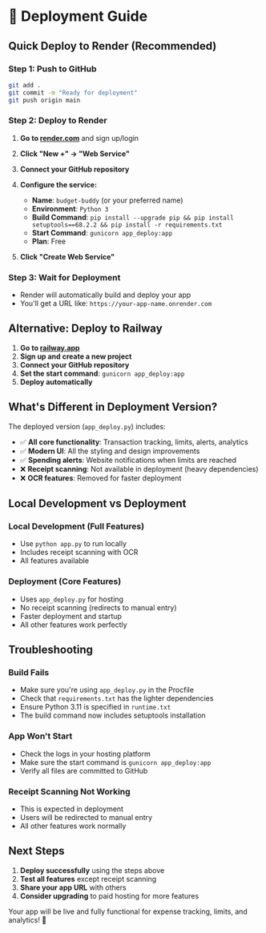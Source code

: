 # 🚀 Deployment Guide

## Quick Deploy to Render (Recommended)

### Step 1: Push to GitHub
```bash
git add .
git commit -m "Ready for deployment"
git push origin main
```

### Step 2: Deploy to Render

1. **Go to [render.com](https://render.com)** and sign up/login
2. **Click "New +" → "Web Service"**
3. **Connect your GitHub repository**
4. **Configure the service:**
   - **Name**: `budget-buddy` (or your preferred name)
   - **Environment**: `Python 3`
   - **Build Command**: `pip install --upgrade pip && pip install setuptools==68.2.2 && pip install -r requirements.txt`
   - **Start Command**: `gunicorn app_deploy:app`
   - **Plan**: Free

5. **Click "Create Web Service"**

### Step 3: Wait for Deployment
- Render will automatically build and deploy your app
- You'll get a URL like: `https://your-app-name.onrender.com`

## Alternative: Deploy to Railway

1. **Go to [railway.app](https://railway.app)**
2. **Sign up and create a new project**
3. **Connect your GitHub repository**
4. **Set the start command**: `gunicorn app_deploy:app`
5. **Deploy automatically**

## What's Different in Deployment Version?

The deployed version (`app_deploy.py`) includes:
- ✅ **All core functionality**: Transaction tracking, limits, alerts, analytics
- ✅ **Modern UI**: All the styling and design improvements
- ✅ **Spending alerts**: Website notifications when limits are reached
- ❌ **Receipt scanning**: Not available in deployment (heavy dependencies)
- ❌ **OCR features**: Removed for faster deployment

## Local Development vs Deployment

### Local Development (Full Features)
- Use `python app.py` to run locally
- Includes receipt scanning with OCR
- All features available

### Deployment (Core Features)
- Uses `app_deploy.py` for hosting
- No receipt scanning (redirects to manual entry)
- Faster deployment and startup
- All other features work perfectly

## Troubleshooting

### Build Fails
- Make sure you're using `app_deploy.py` in the Procfile
- Check that `requirements.txt` has the lighter dependencies
- Ensure Python 3.11 is specified in `runtime.txt`
- The build command now includes setuptools installation

### App Won't Start
- Check the logs in your hosting platform
- Make sure the start command is `gunicorn app_deploy:app`
- Verify all files are committed to GitHub

### Receipt Scanning Not Working
- This is expected in deployment
- Users will be redirected to manual entry
- All other features work normally

## Next Steps

1. **Deploy successfully** using the steps above
2. **Test all features** except receipt scanning
3. **Share your app URL** with others
4. **Consider upgrading** to paid hosting for more features

Your app will be live and fully functional for expense tracking, limits, and analytics! 🎉 